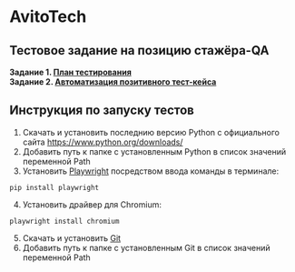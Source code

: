 # AvitoTech
## Тестовое задание на позицию стажёра-QA
**Задание 1. [План тестирования](https://github.com/Innstenar/start.avito/blob/main/qa_tasks/test_plan.md)**</br>
**Задание 2. [Автоматизация позитивного тест-кейса](https://github.com/Innstenar/start.avito/blob/main/qa_tasks/test_add_to_favorites.py)**

## Инструкция по запуску тестов
1. Скачать и установить последнию версию Python c официального сайта https://www.python.org/downloads/
2. Добавить путь к папке с установленным Python в список значений переменной Path
3. Установить [Playwright](https://playwright.dev/) посредством ввода команды в терминале:
```
pip install playwright
```
4. Установить драйвер для Chromium:
```
playwright install chromium
```
5. Скачать и установить [Git](https://git-scm.com/download)
6. Добавить путь к папке с установленным Git в список значений переменной Path

